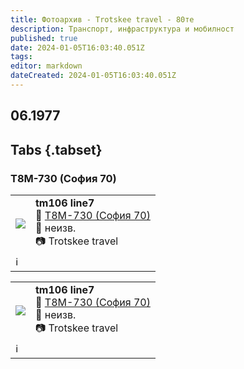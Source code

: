 ```yaml
---
title: Фотоархив - Trotskee travel - 80те
description: Транспорт, инфраструктура и мобилност
published: true
date: 2024-01-05T16:03:40.051Z
tags: 
editor: markdown
dateCreated: 2024-01-05T16:03:40.051Z
---
```


## 06.1977
## Tabs {.tabset}
### Т8М-730 (София 70)

<!--следващ пост--> 
<div class="table-responsive"><table style="width:100%"><tr>
<td><img src="https://drive.google.com/uc?id=1WbggHtfmtAhG-jvXQExqdFDNVvUTn9PB"></td>
<td><b>tm106 line7</b><br> 🚋 <a href="/bg/public-transport/fleet-list/1970-T8M-730">Т8М-730 (София 70)</a><br>📌 неизв. <br> 📷 Trotskee travel<br></td></tr>
  <td colspan=2 >ℹ️ </td></table></div>
  
  <!--следващ пост--> 
<div class="table-responsive"><table style="width:100%"><tr>
<td><img src="https://drive.google.com/uc?id=1MUpKxh1j4gpA2XsFVaDpGy9OmJS-bLQb"></td>
<td><b>tm106 line7</b><br> 🚋 <a href="/bg/public-transport/fleet-list/1970-T8M-730">Т8М-730 (София 70)</a><br>📌 неизв. <br> 📷 Trotskee travel<br></td></tr>
  <td colspan=2 >ℹ️ </td></table></div>